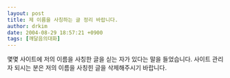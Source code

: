 ```yaml
---
layout: post
title: 제 이름을 사칭하는 글 정리 바랍니다.
author: drkim
date: 2004-08-29 18:57:21 +0900
tags: [깨달음의대화]
---
```

몇몇 사이트에 저의 이름을 사칭한 글을 싣는 자가 있다는 말을 들었습니다. 사이트 관리자 되시는 분은 저의 이름을 사칭힌 글을 삭제해주시기 바랍니다.